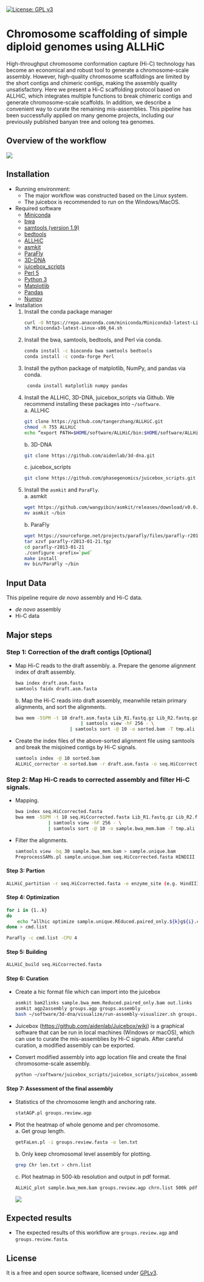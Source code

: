 [![License: GPL v3](https://img.shields.io/badge/License-GPL%20v3-blue.svg)](http://www.gnu.org/licenses/gpl-3.0)

# Chromosome scaffolding of simple diploid genomes using ALLHiC
High-throughput chromosome conformation capture (Hi-C) technology has become an economical and robust tool to generate a chromosome-scale assembly. However, high-quality chromosome scaffoldings are limited by the short contigs and chimeric contigs, making the assembly quality unsatisfactory. Here we present a Hi-C scaffolding protocol based on ALLHiC, which integrates multiple functions to break chimeric contigs and generate chromosome-scale scaffolds. In addition, we describe a convenient way to curate the remaining mis-assemblies. This pipeline has been successfully applied on many genome projects, including our previously published banyan tree and oolong tea genomes.  
## Overview of the workflow
![](graphs/flowchart.jpg)

## Installation
- Running environment:
    - The major workflow was constructed based on the Linux system.
    - The juicebox is recommended to run on the Windows/MacOS. 
- Required software
    - [Miniconda](https://repo.anaconda.com/miniconda)
    - [bwa](https://github.com/lh3/bwa) 
    - [samtools (version 1.9)](http://www.htslib.org/)
    - [bedtools](https://github.com/arq5x/bedtools2)
    - [ALLHiC](https://github.com/tangerzhang/ALLHiC)
    - [asmkit](https://github.com/wangyibin/asmkit)
    - [ParaFly](http://parafly.sourceforge.net)
    - [3D-DNA](https://github.com/aidenlab/3d-dna)
    - [juicebox_scripts](https://github.com/phasegenomics/juicebox_scripts)
    - [Perl 5](https://www.perl.org/)
    - [Python 3](https://www.python.org/)
    - [Matplotlib](https://matplotlib.org)
    - [Pandas](https://pandas.pydata.org)
    - [Numpy](https://www.numpy.org)
- Installation
    1.	Install the conda package manager
        ```bash
        curl -O https://repo.anaconda.com/miniconda/Miniconda3-latest-Linux-x86_64.sh
        sh Miniconda3-latest-Linux-x86_64.sh
        ```
    2.	Install the bwa, samtools, bedtools, and Perl via conda.
        ```bash
        conda install -c bioconda bwa samtools bedtools
        conda install -c conda-forge Perl
        ```
    3.	Install the python package of matplotlib, NumPy, and pandas via conda.
        ```bash
         conda install matplotlib numpy pandas
         ```
    4.	Install the ALLHiC, 3D-DNA, juicebox_scripts via Github. We recommend installing these packages into `~/software`.  
        a. ALLHiC
        ```bash
        git clone https://github.com/tangerzhang/ALLHiC.git
        chmod -R 755 ALLHiC
        echo “export PATH=$HOME/software/ALLHiC/bin:$HOME/software/ALLHiC/scripts:$PATH” >> ~/.bash_profile
        ```
        b. 3D-DNA
        ```bash
        git clone https://github.com/aidenlab/3d-dna.git 
        ```
        c. juicebox_scripts 
        ```bash
        git clone https://github.com/phasegenomics/juicebox_scripts.git
        ```
    5.	Install the `asmkit` and `ParaFly`.  
        a.	asmkit 
        ```bash
        wget https://github.com/wangyibin/asmkit/releases/download/v0.0.1/asmkit
        mv asmkit ~/bin
        ```
        b.	ParaFly
        ```bash
        wget https://sourceforge.net/projects/parafly/files/parafly-r2013-01-21.tgz
        tar xzvf parafly-r2013-01-21.tgz
        cd parafly-r2013-01-21
        ./configure –prefix=`pwd`
        make install
        mv bin/ParaFly ~/bin
        ```

## Input Data
This pipeline require *de novo* assembly and Hi-C data. 
- *de novo* assembly
- Hi-C data

## Major steps
### Step 1: Correction of the draft contigs [Optional]
- Map Hi-C reads to the draft assembly. 
    a.	Prepare the genome alignment index of draft assembly. 
    
    ```bash
    bwa index draft.asm.fasta
    samtools faidx draft.asm.fasta
    ```
    b.	Map the Hi-C reads into draft assembly, meanwhile retain primary alignments, and sort the alignments. 
    ```bash
    bwa mem -5SPM -t 10 draft.asm.fasta Lib_R1.fastq.gz Lib_R2.fastq.gz \
                            | samtools view -hF 256 - \
                        | samtools sort -@ 10 -o sorted.bam -T tmp.ali
    ```
- Create the index files of the above-sorted alignment file using samtools and break the misjoined contigs by Hi-C signals. 
    ```bash
    samtools index -@ 10 sorted.bam
    ALLHiC_corrector -m sorted.bam -r draft.asm.fasta -o seq.HiCcorrected.fasta -t 10
    ```

### Step 2: Map Hi-C reads to corrected assembly and filter Hi-C signals.  
- Mapping.  
    ```bash
    bwa index seq.HiCcorrected.fasta 
    bwa mem -5SPM -t 10 seq.HiCcorrected.fasta Lib_R1.fastq.gz Lib_R2.fastq.gz \
                | samtools view -hF 256 - \
                | samtools sort -@ 10 -o sample.bwa_mem.bam -T tmp.ali
    ```
- Filter the alignments. 
    ```bash
    samtools view -bq 30 sample.bwa_mem.bam > sample.unique.bam 
    PreprocessSAMs.pl sample.unique.bam seq.HiCcorrected.fasta HINDIII
    ```


#### Step 3: Partion
```bash
ALLHiC_partition -r seq.HiCcorrected.fasta -e enzyme_site (e.g. HindIII: AAGCTT; MboI: GATC) -k group_count -b sample.unique.REduced.paired_only.bam
```
#### Step 4: Optimization
```bash
for i in {1..k}
do 
    echo “allhic optimize sample.unique.REduced.paired_only.${k}g${i}.counts_RE.txt sample.unique.Reduced.paired_only.clm”; 
done > cmd.list

ParaFly -c cmd.list -CPU 4
```
#### Step 5: Building
```bash
ALLHiC_build seq.HiCcorrected.fasta
```
#### Step 6: Curation
- Create a hic format file which can import into the juicebox
    ```bash
    asmkit bam2links sample.bwa_mem.Reduced.paired_only.bam out.links
    asmkit agp2assembly groups.agp groups.assembly
    bash ~/software/3d-dna/visualize/run-assembly-visualizer.sh groups.assembly out.links
    ```

- Juicebox (https://github.com/aidenlab/Juicebox/wiki) is a graphical software that can be run in local machines (Windows or macOS), which can use to curate the mis-assemblies by Hi-C signals. After careful curation, a modified assembly can be exported.
- Convert modified assembly into agp location file and create the final chromosome-scale assembly.
    ```bash
    python ~/software/juicebox_scripts/juicebox_scripts/juicebox_assembly_converter.py -a groups.review.assembly -f seq.HiCcorrected.fasta -s
    ```

#### Step 7: Assessment of the final assembly
- Statistics of the chromosome length and anchoring rate.  
    ```bash
    statAGP.pl groups.review.agp
    ```
- Plot the heatmap of whole genome and per chromosome.  
    a. Get group length.
    ```bash
    getFaLen.pl -i groups.review.fasta -o len.txt
    ```
    b. Only keep chromosomal level assembly for plotting. 
    ```bash
    grep Chr len.txt > chrn.list
    ```
    c. Plot heatmap in 500-kb resolution and output in pdf format.
    ```bash
    ALLHiC_plot sample.bwa_mem.bam groups.review.agp chrn.list 500k pdf
    ```
    ![](graphs/Example_of_assessment.jpg)

## Expected results
- The expected results of this workflow are `groups.review.agp` and `groups.review.fasta`.

## License
It is a free and open source software, licensed under [GPLv3](https://github.com/github/choosealicense.com/blob/gh-pages/_licenses/gpl-3.0.txt).
